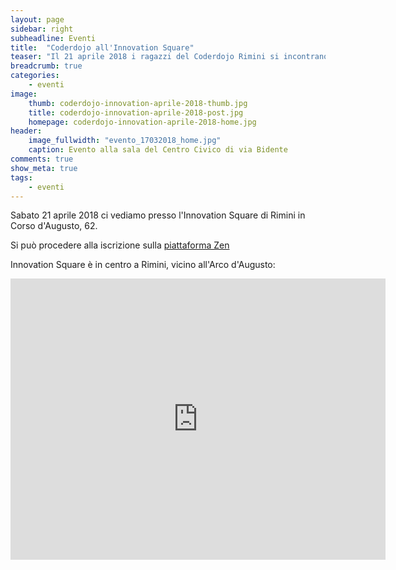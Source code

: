 ```yaml
---
layout: page
sidebar: right
subheadline: Eventi
title:  "Coderdojo all'Innovation Square"
teaser: "Il 21 aprile 2018 i ragazzi del Coderdojo Rimini si incontrano all'Innovation Square"
breadcrumb: true
categories:
    - eventi
image:
    thumb: coderdojo-innovation-aprile-2018-thumb.jpg
    title: coderdojo-innovation-aprile-2018-post.jpg
    homepage: coderdojo-innovation-aprile-2018-home.jpg
header:
    image_fullwidth: "evento_17032018_home.jpg"
    caption: Evento alla sala del Centro Civico di via Bidente
comments: true
show_meta: true
tags:
    - eventi
---
```

Sabato 21 aprile 2018 ci vediamo presso l'Innovation Square di Rimini in Corso d'Augusto, 62.

Si può procedere alla iscrizione sulla [piattaforma Zen](https://zen.coderdojo.com/dojo/3148c898-d114-43f8-98de-e02bf0e167f3/event/f99993ec-9b50-4fd0-887e-9d67810a1185)

Innovation Square è in centro a Rimini, vicino all'Arco d'Augusto:
<iframe src="https://www.google.com/maps/embed?pb=!1m18!1m12!1m3!1d2867.206397874127!2d12.567132815510934!3d44.05844647910945!2m3!1f0!2f0!3f0!3m2!1i1024!2i768!4f13.1!3m3!1m2!1s0x132cc3a3e634cc1b%3A0x7d8eea11445e556a!2sRimini+Innovation+Square!5e0!3m2!1sit!2sit!4v1512163784478" width="600" height="450" frameborder="0" style="border:0" allowfullscreen></iframe>
